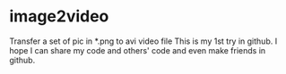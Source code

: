 # image2video
Transfer a set of pic in *.png to avi video file
This is my 1st try in github.
I hope I can share my code and others' code and even make friends in github.
